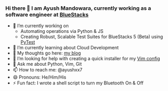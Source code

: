 ### Hi there 👋 I am Ayush Mandowara, currently working as a software engineer at [BlueStacks](www.bluestacks.com)

- 🔭 I’m currently working on 
   - Automating operations via Python & JS
   - Creating Robust, Scalable Test Suites for BlueStacks 5 (Beta) using [PyTest](https://pypi.org/project/pytest/)
- 🌱 I’m currently learning about Cloud Development
- 👯 My thoughts go here: [my blog](https://ayush-blog.netlify.app/)
- 🤔 I’m looking for help with creating a quick installer for my [Vim config](https://github.com/ayushxx7/dotfiles)
- 💬 Ask me about Python, Vim, Git
- 📫 How to reach me: @ayushxx7
- 😄 Pronouns: He/Him/His
- ⚡ Fun fact: I wrote a shell script to turn my Bluetooth On & Off
